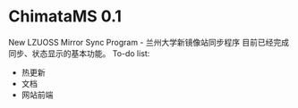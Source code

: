 # ChimataMS 0.1
New LZUOSS Mirror Sync Program - 兰州大学新镜像站同步程序
目前已经完成同步、状态显示的基本功能。
To-do list:
- 热更新
- 文档
- 网站前端
